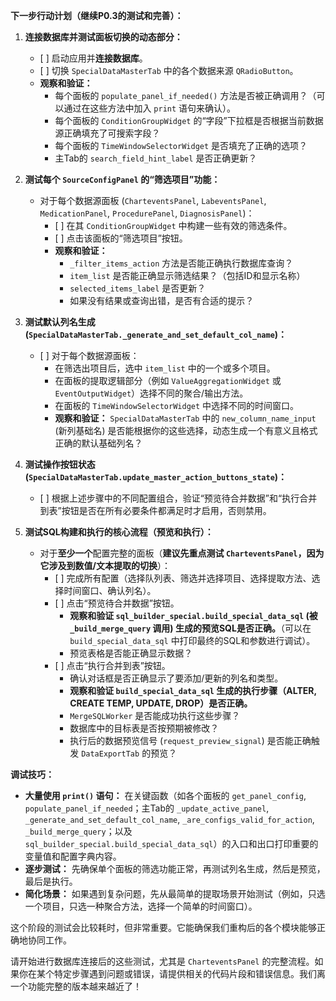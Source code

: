 **下一步行动计划（继续P0.3的测试和完善）：**

1.  **连接数据库并测试面板切换的动态部分：**
    *   \[ ] 启动应用并**连接数据库**。
    *   \[ ] 切换 `SpecialDataMasterTab` 中的各个数据来源 `QRadioButton`。
    *   **观察和验证：**
        *   每个面板的 `populate_panel_if_needed()` 方法是否被正确调用？（可以通过在这些方法中加入 `print` 语句来确认）。
        *   每个面板的 `ConditionGroupWidget` 的“字段”下拉框是否根据当前数据源正确填充了可搜索字段？
        *   每个面板的 `TimeWindowSelectorWidget` 是否填充了正确的选项？
        *   主Tab的 `search_field_hint_label` 是否正确更新？

2.  **测试每个 `SourceConfigPanel` 的“筛选项目”功能：**
    *   对于每个数据源面板 (`CharteventsPanel`, `LabeventsPanel`, `MedicationPanel`, `ProcedurePanel`, `DiagnosisPanel`)：
        *   \[ ] 在其 `ConditionGroupWidget` 中构建一些有效的筛选条件。
        *   \[ ] 点击该面板的“筛选项目”按钮。
        *   **观察和验证：**
            *   `_filter_items_action` 方法是否能正确执行数据库查询？
            *   `item_list` 是否能正确显示筛选结果？（包括ID和显示名称）
            *   `selected_items_label` 是否更新？
            *   如果没有结果或查询出错，是否有合适的提示？

3.  **测试默认列名生成 (`SpecialDataMasterTab._generate_and_set_default_col_name`)：**
    *   \[ ] 对于每个数据源面板：
        *   在筛选出项目后，选中 `item_list` 中的一个或多个项目。
        *   在面板的提取逻辑部分（例如 `ValueAggregationWidget` 或 `EventOutputWidget`）选择不同的聚合/输出方法。
        *   在面板的 `TimeWindowSelectorWidget` 中选择不同的时间窗口。
        *   **观察和验证：** `SpecialDataMasterTab` 中的 `new_column_name_input` (新列基础名) 是否能根据你的这些选择，动态生成一个有意义且格式正确的默认基础列名？

4.  **测试操作按钮状态 (`SpecialDataMasterTab.update_master_action_buttons_state`)：**
    *   \[ ] 根据上述步骤中的不同配置组合，验证“预览待合并数据”和“执行合并到表”按钮是否在所有必要条件都满足时才启用，否则禁用。

5.  **测试SQL构建和执行的核心流程（预览和执行）：**
    *   对于**至少一个**配置完整的面板（**建议先重点测试 `CharteventsPanel`，因为它涉及到数值/文本提取的切换**）：
        *   \[ ] 完成所有配置（选择队列表、筛选并选择项目、选择提取方法、选择时间窗口、确认列名）。
        *   \[ ] 点击“预览待合并数据”按钮。
            *   **观察和验证 `sql_builder_special.build_special_data_sql` (被 `_build_merge_query` 调用) 生成的预览SQL是否正确。**（可以在 `build_special_data_sql` 中打印最终的SQL和参数进行调试）。
            *   预览表格是否能正确显示数据？
        *   \[ ] 点击“执行合并到表”按钮。
            *   确认对话框是否正确显示了要添加/更新的列名和类型。
            *   **观察和验证 `build_special_data_sql` 生成的执行步骤（ALTER, CREATE TEMP, UPDATE, DROP）是否正确。**
            *   `MergeSQLWorker` 是否能成功执行这些步骤？
            *   数据库中的目标表是否按预期被修改？
            *   执行后的数据预览信号 (`request_preview_signal`) 是否能正确触发 `DataExportTab` 的预览？

**调试技巧：**

*   **大量使用 `print()` 语句：** 在关键函数（如各个面板的 `get_panel_config`, `populate_panel_if_needed`；主Tab的 `_update_active_panel`, `_generate_and_set_default_col_name`, `_are_configs_valid_for_action`, `_build_merge_query`；以及 `sql_builder_special.build_special_data_sql`）的入口和出口打印重要的变量值和配置字典内容。
*   **逐步测试：** 先确保单个面板的筛选功能正常，再测试列名生成，然后是预览，最后是执行。
*   **简化场景：** 如果遇到复杂问题，先从最简单的提取场景开始测试（例如，只选一个项目，只选一种聚合方法，选择一个简单的时间窗口）。

这个阶段的测试会比较耗时，但非常重要。它能确保我们重构后的各个模块能够正确地协同工作。

请开始进行数据库连接后的这些测试，尤其是 `CharteventsPanel` 的完整流程。如果你在某个特定步骤遇到问题或错误，请提供相关的代码片段和错误信息。我们离一个功能完整的版本越来越近了！